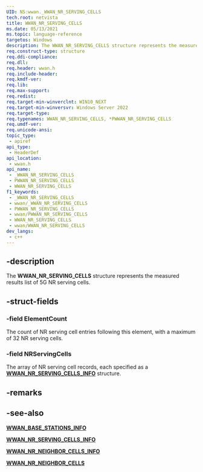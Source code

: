 ```yaml
---
UID: NS:wwan._WWAN_NR_SERVING_CELLS
tech.root: netvista
title: WWAN_NR_SERVING_CELLS
ms.date: 05/13/2021
ms.topic: language-reference
targetos: Windows
description: The WWAN_NR_SERVING_CELLS structure represents the measured results list of 5G NR serving cells.
req.construct-type: structure
req.ddi-compliance: 
req.dll: 
req.header: wwan.h
req.include-header: 
req.kmdf-ver: 
req.lib: 
req.max-support: 
req.redist: 
req.target-min-winverclnt: WIN10_NEXT
req.target-min-winversvr: Windows Server 2022
req.target-type: 
req.typenames: WWAN_NR_SERVING_CELLS, *PWWAN_NR_SERVING_CELLS
req.umdf-ver: 
req.unicode-ansi: 
topic_type:
 - apiref
api_type:
 - HeaderDef
api_location:
 - wwan.h
api_name:
 - _WWAN_NR_SERVING_CELLS
 - PWWAN_NR_SERVING_CELLS
 - WWAN_NR_SERVING_CELLS
f1_keywords:
 - _WWAN_NR_SERVING_CELLS
 - wwan/_WWAN_NR_SERVING_CELLS
 - PWWAN_NR_SERVING_CELLS
 - wwan/PWWAN_NR_SERVING_CELLS
 - WWAN_NR_SERVING_CELLS
 - wwan/WWAN_NR_SERVING_CELLS
dev_langs:
 - c++
---
```


## -description

The **WWAN_NR_SERVING_CELLS** structure represents the measured results list of 5G NR serving cells.

## -struct-fields

### -field ElementCount

The count of NR serving cell entries following this element, with a maximum of 32 NR serving cells.

### -field NRServingCells

The array of NR serving cell records, each specified as a [**WWAN_NR_SERVING_CELLS_INFO**](ns-wwan-wwan_nr_serving_cells_info.md) structure.

## -remarks

## -see-also

[**WWAN_BASE_STATIONS_INFO**](ns-wwan-_wwan_base_stations_info.md)

[**WWAN_NR_SERVING_CELLS_INFO**](ns-wwan-wwan_nr_serving_cells_info.md)

[**WWAN_NR_NEIGHBOR_CELLS_INFO**](ns-wwan-wwan_nr_neighbor_cells_info.md)

[**WWAN_NR_NEIGHBOR_CELLS**](ns-wwan-wwan_nr_neighbor_cells.md)


